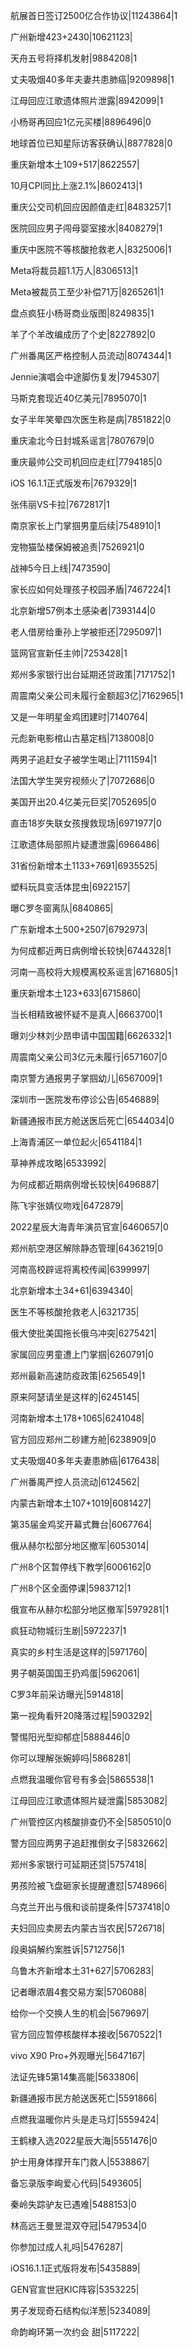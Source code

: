 航展首日签订2500亿合作协议|11243864|1

广州新增423+2430|10621123|

天舟五号将择机发射|9884208|1

丈夫吸烟40多年夫妻共患肺癌|9209898|1

江母回应江歌遗体照片泄露|8942099|1

小杨哥再回应1亿元买楼|8896496|0

地球首位已知星际访客获确认|8877828|0

重庆新增本土109+517|8622557|

10月CPI同比上涨2.1%|8602413|1

重庆公交司机回应因颜值走红|8483257|1

医院回应男子闯母婴室接水|8408279|1

重庆中医院不等核酸抢救老人|8325006|1

Meta将裁员超1.1万人|8306513|1

Meta被裁员工至少补偿71万|8265261|1

盘点疯狂小杨哥商业版图|8249835|1

羊了个羊改编成历了个史|8227892|0

广州番禺区严格控制人员流动|8074344|1

Jennie演唱会中途脚伤复发|7945307|

马斯克套现近40亿美元|7895070|1

女子半年笑晕四次医生称是病|7851822|0

重庆渝北今日封城系谣言|7807679|0

重庆最帅公交司机回应走红|7794185|0

iOS 16.1.1正式版发布|7679329|1

张伟丽VS卡拉|7672817|1

南京家长上门掌掴男童后续|7548910|1

宠物猫坠楼保姆被追责|7526921|0

战神5今日上线|7473590|

家长应如何处理孩子校园矛盾|7467224|1

北京新增57例本土感染者|7393144|0

老人借房给重孙上学被拒还|7295097|1

篮网官宣新任主帅|7253428|1

郑州多家银行出台延期还贷政策|7171752|1

周震南父亲公司未履行金额超3亿|7162965|1

又是一年明星金鸡团建时|7140764|

元彪新电影棺山古墓定档|7138008|0

两男子追赶女子被学生喝止|7111594|1

法国大学生哭穷视频火了|7072686|0

美国开出20.4亿美元巨奖|7052695|0

直击18岁失联女孩搜救现场|6971977|0

江歌遗体局部照片疑遭泄露|6966486|

31省份新增本土1133+7691|6935525|

塑料玩具变活体昆虫|6922157|

曝C罗冬窗离队|6840865|

广东新增本土500+2507|6792973|

为何成都近两日病例增长较快|6744328|1

河南一高校将大规模离校系谣言|6716805|1

重庆新增本土123+633|6715860|

当长相精致被怀疑不是真人|6663700|1

曝刘少林刘少昂申请中国国籍|6626332|1

周震南父亲公司3亿元未履行|6571607|0

南京警方通报男子掌掴幼儿|6567009|1

深圳市一医院发布停诊公告|6546889|

新疆通报市民方舱送医后死亡|6544034|0

上海青浦区一单位起火|6541184|1

草神养成攻略|6533992|

为何成都近期病例增长较快|6496887|

陈飞宇张婧仪吻戏|6472879|

2022星辰大海青年演员官宣|6460657|0

郑州航空港区解除静态管理|6436219|0

河南高校辟谣将离校传闻|6399997|

北京新增本土34+61|6394340|

医生不等核酸抢救老人|6321735|

俄大使批美国拖长俄乌冲突|6275421|

家属回应男童遭上门掌掴|6260791|0

郑州最新高速防疫政策|6256549|1

原来阿瑟请坐是这样的|6245145|

河南新增本土178+1065|6241048|

官方回应郑州二砂建方舱|6238909|0

丈夫吸烟40多年夫妻患肺癌|6176438|

广州番禺严控人员流动|6124562|

内蒙古新增本土107+1019|6081427|

第35届金鸡奖开幕式舞台|6067764|

俄从赫尔松部分地区撤军|6053014|

广州8个区暂停线下教学|6006162|0

广州8个区全面停课|5983712|1

俄宣布从赫尔松部分地区撤军|5979281|1

疯狂动物城衍生剧|5972237|1

真实的乡村生活是这样的|5971760|

男子朝英国国王扔鸡蛋|5962061|

C罗3年前采访曝光|5914818|

第一视角看歼20降落过程|5903292|

警惕阳光型抑郁症|5888446|0

你可以理解张婉婷吗|5868281|

点燃我温暖你官号有多会|5865538|1

江母回应江歌遗体照片疑泄露|5853082|

广州管控区内核酸排查仍不全|5850510|0

警方回应两男子追赶推倒女子|5832662|

郑州多家银行可延期还贷|5757418|

男孩险被飞盘砸家长提醒遭怼|5748966|

乌克兰开出与俄和谈前提条件|5737418|0

夫妇回应卖房去内蒙古当农民|5726718|

段奥娟解约案胜诉|5712756|1

乌鲁木齐新增本土31+627|5706283|

记者曝浓眉4套交易方案|5706088|

给你一个交换人生的机会|5679697|

官方回应暂停核酸样本接收|5670522|1

vivo X90 Pro+外观曝光|5647167|

法证先锋5第14集高能|5633806|

新疆通报市民方舱送医死亡|5591866|

点燃我温暖你片头是走马灯|5559424|

王鹤棣入选2022星辰大海|5551476|0

护士用身体撑开车门救人|5538867|

备忘录版李峋爱心代码|5493605|

秦岭失踪驴友已遇难|5488153|0

林高远王曼昱混双夺冠|5479534|0

你参加过成人礼吗|5476287|

iOS16.1.1正式版将发布|5435889|

GEN官宣世冠KIC阵容|5353225|

男子发现奇石结构似洋葱|5234089|

命韵峋环第一次约会 甜|5117222|

